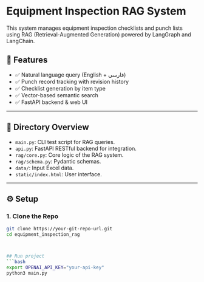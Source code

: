 # Equipment Inspection RAG System

This system manages equipment inspection checklists and punch lists using RAG (Retrieval-Augmented Generation) powered by LangGraph and LangChain.

## 🔧 Features

- ✅ Natural language query (English + فارسی)
- ✅ Punch record tracking with revision history
- ✅ Checklist generation by item type
- ✅ Vector-based semantic search
- ✅ FastAPI backend & web UI

---

## 📂 Directory Overview

- `main.py`: CLI test script for RAG queries.
- `api.py`: FastAPI RESTful backend for integration.
- `rag/core.py`: Core logic of the RAG system.
- `rag/schema.py`: Pydantic schemas.
- `data/`: Input Excel data.
- `static/index.html`: User interface.

---

## ⚙️ Setup

### 1. Clone the Repo

```bash
git clone https://your-git-repo-url.git
cd equipment_inspection_rag



## Run project
```bash
export OPENAI_API_KEY="your-api-key"
python3 main.py
